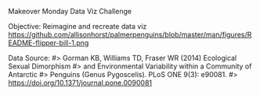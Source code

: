 Makeover Monday Data Viz Challenge

Objective: Reimagine and recreate data viz https://github.com/allisonhorst/palmerpenguins/blob/master/man/figures/README-flipper-bill-1.png

Data Source: #>   Gorman KB, Williams TD, Fraser WR (2014) Ecological Sexual Dimorphism
#>   and Environmental Variability within a Community of Antarctic
#>   Penguins (Genus Pygoscelis). PLoS ONE 9(3): e90081.
#>   https://doi.org/10.1371/journal.pone.0090081
